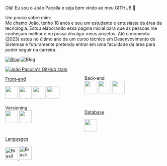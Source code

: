 Olá! Eu sou o João Pacolla e seja bem vindo ao meu GITHUB 👋

Um pouco sobre mim: <br>
Me chamo João, tenho 18 anos e sou um estudante e entusiasta da área da tecnologia. Estou elaborando essa página inicial para que as pessoas me conheçam melhor e eu possa divulgar meus projetos. Até o momento (2023) estou no último ano de um curso técnico em Desenvovimento de Sistemas e futuramente pretendo entrar em uma faculdade da área para poder seguir na carreira. 

[![Blog](https://img.shields.io/badge/LinkedIn-0077B5?style=for-the-badge&logo=linkedin&logoColor=white)](www.linkedin.com/in/joaopaulostradiotopacolla)
![Blog](https://img.shields.io/badge/Gmail-D14836?style=for-the-badge&logo=gmail&logoColor=white)<a href="joaopaulostradioto@gmail.com">


![João Pacolla's GitHub stats](https://github-readme-stats.vercel.app/api?username=fanfufa&show_icons=true&theme=transparent)

                                                    
Front-end <div style="float: left; width: 50%"> 
<img src="https://cdn.jsdelivr.net/gh/devicons/devicon/icons/html5/html5-original.svg" width="40px">
<img src="https://cdn.jsdelivr.net/gh/devicons/devicon/icons/css3/css3-original.svg" width="40px">
<img src="https://cdn.jsdelivr.net/gh/devicons/devicon/icons/figma/figma-original.svg" width="40px">
<img src="https://cdn.jsdelivr.net/gh/devicons/devicon/icons/bootstrap/bootstrap-original.svg" width="40px">    
</div>

<div style="display: inline-block; width: 50%; margin-top: -34px">  
Back-end <br>

<img src="https://cdn.jsdelivr.net/gh/devicons/devicon/icons/csharp/csharp-original.svg" width="40px">
<img src="https://cdn.jsdelivr.net/gh/devicons/devicon/icons/java/java-original-wordmark.svg" width="40px">
<img src="https://cdn.jsdelivr.net/gh/devicons/devicon/icons/python/python-original.svg" width="40px">
</div> 
<br>
<br>
<br>

<div style="float: left; width: 50%">
Versioning <br>

<img src="https://cdn.jsdelivr.net/gh/devicons/devicon/icons/github/github-original.svg" width="40px">
<img src="https://cdn.jsdelivr.net/gh/devicons/devicon/icons/git/git-original.svg" width="40px">
</div>
                   
Database <br>

<img src="https://cdn.jsdelivr.net/gh/devicons/devicon/icons/mysql/mysql-original.svg" width="40px">
          
Languages<br>

<img src="https://cdn-icons-png.flaticon.com/512/2412/2412385.png" alt="Brasil" width="40px"  height="40px">
<img src="https://files.softicons.com/download/internet-cons/flag-icons-by-custom-icon-design/png/256/United-States-Flag.png" alt="Brasil" width="40px"  height="44px">

